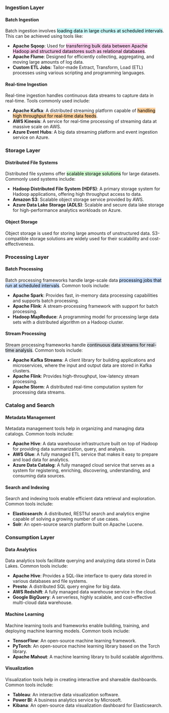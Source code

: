 ### Ingestion Layer

#### Batch Ingestion
Batch ingestion involves <mark style="background: #ABF7F7A6;">loading data in large chunks at scheduled intervals</mark>. This can be achieved using tools like:

- **Apache Sqoop**: Used for <mark style="background: #FFB8EBA6;">transferring bulk data between Apache Hadoop and structured datastores such as relational databases</mark>.
- **Apache Flume**: Designed for efficiently collecting, aggregating, and moving large amounts of log data.
- **Custom ETL Jobs**: Tailor-made Extract, Transform, Load (ETL) processes using various scripting and programming languages.

#### Real-time Ingestion
Real-time ingestion handles continuous data streams to capture data in real-time. Tools commonly used include:

- **Apache Kafka**: A distributed streaming platform capable of <mark style="background: #FFB86CA6;">handling high throughput for real-time data feeds</mark>.
- **AWS Kinesis**: A service for real-time processing of streaming data at massive scale on AWS.
- **Azure Event Hubs**: A big data streaming platform and event ingestion service on Azure.

### Storage Layer

#### Distributed File Systems
Distributed file systems offer <mark style="background: #BBFABBA6;">scalable storage solutions</mark> for large datasets. Commonly used systems include:

- **Hadoop Distributed File System (HDFS)**: A primary storage system for Hadoop applications, offering high throughput access to data.
- **Amazon S3**: Scalable object storage service provided by AWS.
- **Azure Data Lake Storage (ADLS)**: Scalable and secure data lake storage for high-performance analytics workloads on Azure.

#### Object Storage
Object storage is used for storing large amounts of unstructured data. S3-compatible storage solutions are widely used for their scalability and cost-effectiveness.

### Processing Layer

#### Batch Processing
Batch processing frameworks handle large-scale data <mark style="background: #ADCCFFA6;">processing jobs that run at scheduled intervals</mark>. Common tools include:

- **Apache Spark**: Provides fast, in-memory data processing capabilities and supports batch processing.
- **Apache Flink**: A stream-processing framework with support for batch processing.
- **Hadoop MapReduce**: A programming model for processing large data sets with a distributed algorithm on a Hadoop cluster.

#### Stream Processing
Stream processing frameworks handle <mark style="background: #CACFD9A6;">continuous data streams for real-time analysis</mark>. Common tools include:

- **Apache Kafka Streams**: A client library for building applications and microservices, where the input and output data are stored in Kafka clusters.
- **Apache Flink**: Provides high-throughput, low-latency stream processing.
- **Apache Storm**: A distributed real-time computation system for processing data streams.

### Catalog and Search

#### Metadata Management
Metadata management tools help in organizing and managing data catalogs. Common tools include:

- **Apache Hive**: A data warehouse infrastructure built on top of Hadoop for providing data summarization, query, and analysis.
- **AWS Glue**: A fully managed ETL service that makes it easy to prepare and load data for analytics.
- **Azure Data Catalog**: A fully managed cloud service that serves as a system for registering, enriching, discovering, understanding, and consuming data sources.

#### Search and Indexing
Search and indexing tools enable efficient data retrieval and exploration. Common tools include:

- **Elasticsearch**: A distributed, RESTful search and analytics engine capable of solving a growing number of use cases.
- **Solr**: An open-source search platform built on Apache Lucene.

### Consumption Layer

#### Data Analytics
Data analytics tools facilitate querying and analyzing data stored in Data Lakes. Common tools include:

- **Apache Hive**: Provides a SQL-like interface to query data stored in various databases and file systems.
- **Presto**: A distributed SQL query engine for big data.
- **AWS Redshift**: A fully managed data warehouse service in the cloud.
- **Google BigQuery**: A serverless, highly scalable, and cost-effective multi-cloud data warehouse.

#### Machine Learning
Machine learning tools and frameworks enable building, training, and deploying machine learning models. Common tools include:

- **TensorFlow**: An open-source machine learning framework.
- **PyTorch**: An open-source machine learning library based on the Torch library.
- **Apache Mahout**: A machine learning library to build scalable algorithms.

#### Visualization
Visualization tools help in creating interactive and shareable dashboards. Common tools include:

- **Tableau**: An interactive data visualization software.
- **Power BI**: A business analytics service by Microsoft.
- **Kibana**: An open-source data visualization dashboard for Elasticsearch.
